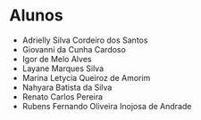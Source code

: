 # Alunos

* Adrielly Silva Cordeiro dos Santos
* Giovanni da Cunha Cardoso
* Igor de Melo Alves
* Layane Marques Silva
* Marina Letycia Queiroz de Amorim
* Nahyara Batista da Silva
* Renato Carlos Pereira
* Rubens Fernando Oliveira Inojosa de Andrade

